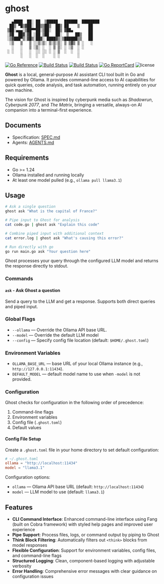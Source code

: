 # ghost

```text
   ▄████  ██░ ██  ▒█████   ██████  ████████
  ██▒ ▀█▒▓██░ ██▒▒██▒  ██▒ ██    ▒    ██
 ▒██░▄▄▄░▒██▀▀██░▒██░  ██▒ ▓██▄       ██
 ░▓█  ██▓░▓█ ░██ ▒██   ██░  ▒   ██▒   ██
 ░▒▓███▀▒░▓█▒░██▓░ ████▓▒░▒██████▒▒   ██
  ░▒   ▒   ▒ ░░▒░▒░ ▒░▒░▒░ ▒ ▒▓▒ ▒ ░   ░
   ░   ░   ▒ ░▒░ ░  ░ ▒ ▒░ ░ ░▒  ░ ░
 ░ ░   ░   ░  ░░ ░░ ░ ░ ▒  ░  ░  ░
       ░   ░  ░  ░    ░ ░        ░
```

[![Go Reference](https://pkg.go.dev/badge/github.com/theantichris/ghost.svg)](https://pkg.go.dev/github.com/theantichris/ghost)
[![Build Status](https://github.com/theantichris/ghost/actions/workflows/go.yml/badge.svg)](https://github.com/theantichris/ghost/actions)
[![Build Status](https://github.com/theantichris/ghost/actions/workflows/markdown.yml/badge.svg)](https://github.com/theantichris/ghost/actions)
[![Go ReportCard](https://goreportcard.com/badge/theantichris/ghost)](https://goreportcard.com/report/theantichris/ghost)
![license](https://img.shields.io/badge/license-MIT-informational?style=flat)

**Ghost** is a local, general-purpose AI assistant CLI tool built in Go and
powered by Ollama. It provides command-line access to AI capabilities for
quick queries, code analysis, and task automation, running entirely on your
own machine.

The vision for Ghost is inspired by cyberpunk media such as _Shadowrun_,
_Cyberpunk 2077_, and _The Matrix_, bringing a versatile, always-on AI
companion into a terminal-first experience.

## Documents

- Specification: [SPEC.md](SPEC.md)
- Agents: [AGENTS.md](AGENTS.md)

## Requirements

- Go >= 1.24
- Ollama installed and running locally
- At least one model pulled (e.g., `ollama pull llama3.1`)

## Usage

```bash
# Ask a single question
ghost ask "What is the capital of France?"

# Pipe input to Ghost for analysis
cat code.go | ghost ask "Explain this code"

# Combine piped input with additional context
cat error.log | ghost ask "What's causing this error?"

# Run directly with go
go run main.go ask "Your question here"
```

Ghost processes your query through the configured LLM model and returns the
response directly to stdout.

### Commands

#### `ask` - Ask Ghost a question

Send a query to the LLM and get a response. Supports both direct queries and
piped input.

### Global Flags

- `--ollama` — Override the Ollama API base URL.
- `--model` — Override the default LLM model
- `--config` — Specify config file location (default: `$HOME/.ghost.toml`)

### Environment Variables

- `OLLAMA_BASE_URL` — base URL of your local Ollama instance (e.g., `http://127.0.0.1:11434`).
- `DEFAULT_MODEL` — default model name to use when `-model` is not provided.

### Configuration

Ghost checks for configuration in the following order of precedence:

1. Command-line flags
2. Environment variables
3. Config file (`.ghost.toml`)
4. Default values

#### Config File Setup

Create a `.ghost.toml` file in your home directory to set default configuration:

```toml
# ~/.ghost.toml
ollama = "http://localhost:11434"
model = "llama3.1"
```

Configuration options:

- `ollama` — Ollama API base URL (default: `http://localhost:11434`)
- `model` — LLM model to use (default: `llama3.1`)

## Features

- **CLI Command Interface**: Enhanced command-line interface using Fang
  (built on Cobra framework) with styled help pages and improved user
  experience
- **Pipe Support**: Process files, logs, or command output by piping to Ghost
- **Think Block Filtering**: Automatically filters out `<think>` blocks from
  model responses
- **Flexible Configuration**: Support for environment variables, config
  files, and command-line flags
- **Structured Logging**: Clean, component-based logging with adjustable verbosity
- **Error Handling**: Comprehensive error messages with clear guidance on
  configuration issues
